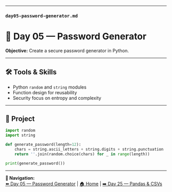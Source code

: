 
---

### `day05-password-generator.md`  

# 🔑 Day 05 — Password Generator

**Objective:** Create a secure password generator in Python.  

---

## 🛠️ Tools & Skills
- Python `random` and `string` modules  
- Function design for reusability  
- Security focus on entropy and complexity  

---

## 🚀 Project
```python
import random
import string

def generate_password(length=12):
    chars = string.ascii_letters + string.digits + string.punctuation
    return ''.join(random.choice(chars) for _ in range(length))

print(generate_password())
```
---
**🔗 Navigation:**  
[⬅️ Day 05 — Password Generator](day05-password-generator.md) | [🏠 Home](../index.md) | [➡️ Day 25 — Pandas & CSVs](day25-pandas-csvs.md)
